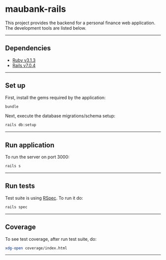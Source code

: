 # maubank-rails

This project provides the backend for a personal finance web application.
The development tools are listed below.

---

## Dependencies

- [Ruby v3.1.3](https://www.ruby-lang.org/en/downloads/)
- [Rails v7.0.4](https://guides.rubyonrails.org/getting_started.html)

---

## Set up

First, install the gems required by the application:

```bash
bundle
```

Next, execute the database migrations/schema setup:

```bash
rails db:setup
```

---

## Run application

To run the server on port 3000:

```bash
rails s
```

---

## Run tests

Test suite is using [RSpec](https://rspec.info/). To run it do:

```bash
rails spec
```

---

## Coverage

To see test coverage, after run test suite, do:

```bash
xdg-open coverage/index.html
```

---
